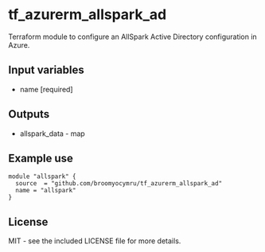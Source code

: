 # tf_azurerm_allspark_ad
Terraform module to configure an AllSpark Active Directory configuration in Azure.

## Input variables
  * name [required]

## Outputs
  * allspark_data - map


## Example use

    module "allspark" {
      source  = "github.com/broomyocymru/tf_azurerm_allspark_ad"
      name = "allspark"
    }


## License

MIT - see the included LICENSE file for more details.
